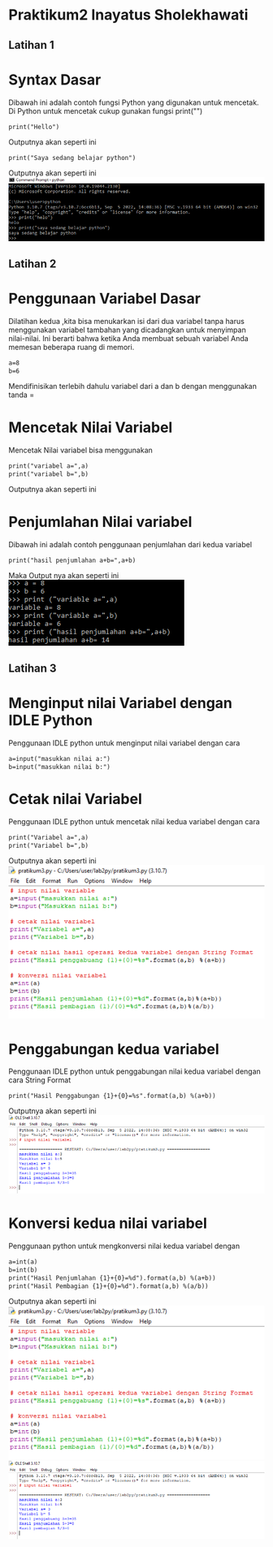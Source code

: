 # Praktikum2 Inayatus Sholekhawati
## Latihan 1
# Syntax Dasar
Dibawah ini adalah contoh fungsi Python yang digunakan untuk mencetak. Di Python untuk mencetak cukup gunakan fungsi print("")
```
print("Hello")
```
Outputnya akan seperti ini

```
print("Saya sedang belajar python")
```
Outputnya akan seperti ini
![gambar1](ss/ss1.png)

## Latihan 2
# Penggunaan Variabel Dasar
Dilatihan kedua ,kita bisa menukarkan isi dari dua variabel tanpa harus menggunakan variabel tambahan yang dicadangkan untuk menyimpan nilai-nilai. Ini berarti bahwa ketika Anda membuat sebuah variabel Anda memesan beberapa ruang di memori.
```
a=8
b=6
```
Mendifinisikan terlebih dahulu variabel dari a dan b dengan menggunakan tanda =
# Mencetak Nilai Variabel 
Mencetak Nilai variabel bisa menggunakan 
```
print("variabel a=",a)
print("variabel b=",b)
```
Outputnya akan seperti ini


# Penjumlahan Nilai variabel
Dibawah ini adalah contoh penggunaan penjumlahan dari kedua variabel
```
print("hasil penjumlahan a+b=",a+b)
```
Maka Output nya akan seperti ini
![gambar2](ss/ss2.png)

## Latihan 3
# Menginput nilai Variabel dengan IDLE Python
Penggunaan IDLE python untuk menginput nilai variabel dengan cara
```
a=input("masukkan nilai a:")
b=input("masukkan nilai b:")
```
# Cetak nilai Variabel
Penggunaan IDLE python untuk mencetak nilai kedua variabel dengan cara
```
print("Variabel a=",a)
print("Variabel b=",b)
```
Outputnya akan seperti ini
![gambar3](ss/ss3.png)

# Penggabungan kedua variabel
Penggunaan IDLE python untuk penggabungan nilai kedua variabel dengan cara String Format
```
print("Hasil Penggabungan {1}+{0}=%s".format(a,b) %(a+b))
```
Outputnya akan seperti ini
![gambar4](ss/ss4.png)

# Konversi kedua nilai variabel
Penggunaan python untuk mengkonversi nilai kedua variabel dengan 
```
a=int(a)
b=int(b)
print("Hasil Penjumlahan {1}+{0}=%d").format(a,b) %(a+b))
print("Hasil Pembagian {1}+{0}=%d").format(a,b) %(a/b))
```
Outputnya akan seperti ini 
![gambar5](ss/ss3.png)
![gambar6](ss/ss4.png)